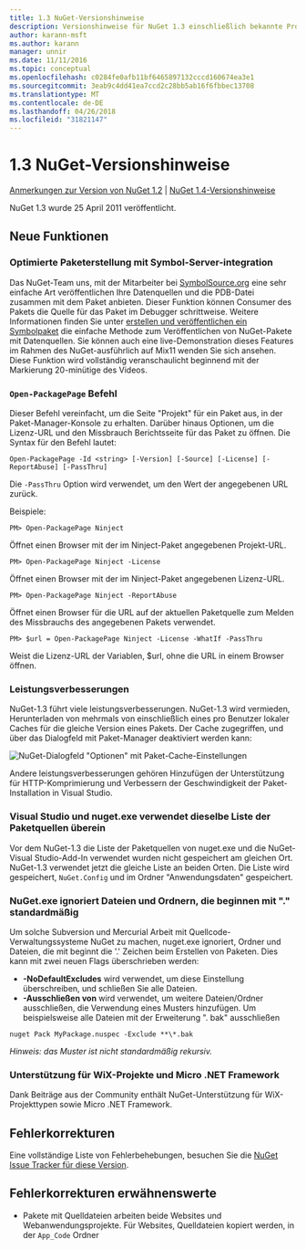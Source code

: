 ```yaml
---
title: 1.3 NuGet-Versionshinweise
description: Versionshinweise für NuGet 1.3 einschließlich bekannte Probleme, Fehlerbehebungen, Funktionen und Archivierung von dcrs Design.
author: karann-msft
ms.author: karann
manager: unnir
ms.date: 11/11/2016
ms.topic: conceptual
ms.openlocfilehash: c0284fe0afb11bf6465897132cccd160674ea3e1
ms.sourcegitcommit: 3eab9c4dd41ea7ccd2c28bb5ab16f6fbbec13708
ms.translationtype: MT
ms.contentlocale: de-DE
ms.lasthandoff: 04/26/2018
ms.locfileid: "31821147"
---
```

# <a name="nuget-13-release-notes"></a>1.3 NuGet-Versionshinweise

[Anmerkungen zur Version von NuGet 1.2](../release-notes/nuget-1.2.md) | [NuGet 1.4-Versionshinweise](../release-notes/nuget-1.4.md)

NuGet 1.3 wurde 25 April 2011 veröffentlicht.

## <a name="new-features"></a>Neue Funktionen

### <a name="streamlined-package-creation-with-symbol-server-integration"></a>Optimierte Paketerstellung mit Symbol-Server-integration

Das NuGet-Team uns, mit der Mitarbeiter bei [SymbolSource.org](http://www.symbolsource.org/) eine sehr einfache Art veröffentlichen Ihre Datenquellen und die PDB-Datei zusammen mit dem Paket anbieten. Dieser Funktion können Consumer des Pakets die Quelle für das Paket im Debugger schrittweise. Weitere Informationen finden Sie unter [erstellen und veröffentlichen ein Symbolpaket](../create-packages/symbol-packages.md) die einfache Methode zum Veröffentlichen von NuGet-Pakete mit Datenquellen. Sie können auch eine live-Demonstration dieses Features im Rahmen des NuGet-ausführlich auf Mix11 wenden Sie sich ansehen. Diese Funktion wird vollständig veranschaulicht beginnend mit der Markierung 20-minütige des Videos.

### <a name="open-packagepage-command"></a>`Open-PackagePage` Befehl

Dieser Befehl vereinfacht, um die Seite "Projekt" für ein Paket aus, in der Paket-Manager-Konsole zu erhalten. Darüber hinaus Optionen, um die Lizenz-URL und den Missbrauch Berichtsseite für das Paket zu öffnen.
Die Syntax für den Befehl lautet:

    Open-PackagePage -Id <string> [-Version] [-Source] [-License] [-ReportAbuse] [-PassThru]

Die `-PassThru` Option wird verwendet, um den Wert der angegebenen URL zurück.

Beispiele:

    PM> Open-PackagePage Ninject

Öffnet einen Browser mit der im Ninject-Paket angegebenen Projekt-URL.

    PM> Open-PackagePage Ninject -License

Öffnet einen Browser mit der im Ninject-Paket angegebenen Lizenz-URL.

    PM> Open-PackagePage Ninject -ReportAbuse

Öffnet einen Browser für die URL auf der aktuellen Paketquelle zum Melden des Missbrauchs des angegebenen Pakets verwendet.

    PM> $url = Open-PackagePage Ninject -License -WhatIf -PassThru

Weist die Lizenz-URL der Variablen, $url, ohne die URL in einem Browser öffnen.

### <a name="performance-improvements"></a>Leistungsverbesserungen

NuGet-1.3 führt viele leistungsverbesserungen. NuGet-1.3 wird vermieden, Herunterladen von mehrmals von einschließlich eines pro Benutzer lokaler Caches für die gleiche Version eines Pakets. Der Cache zugegriffen, und über das Dialogfeld mit Paket-Manager deaktiviert werden kann:

![NuGet-Dialogfeld "Optionen" mit Paket-Cache-Einstellungen](./media/nuget-options.png)

Andere leistungsverbesserungen gehören Hinzufügen der Unterstützung für HTTP-Komprimierung und Verbessern der Geschwindigkeit der Paket-Installation in Visual Studio.

### <a name="visual-studio-and-nugetexe-uses-the-same-list-of-package-sources"></a>Visual Studio und nuget.exe verwendet dieselbe Liste der Paketquellen überein

Vor dem NuGet-1.3 die Liste der Paketquellen von nuget.exe und die NuGet-Visual Studio-Add-In verwendet wurden nicht gespeichert am gleichen Ort. NuGet-1.3 verwendet jetzt die gleiche Liste an beiden Orten. Die Liste wird gespeichert, `NuGet.Config` und im Ordner "Anwendungsdaten" gespeichert.

### <a name="nugetexe-ignores-files-and-folders-that-start-with--by-default"></a>NuGet.exe ignoriert Dateien und Ordnern, die beginnen mit "." standardmäßig

Um solche Subversion und Mercurial Arbeit mit Quellcode-Verwaltungssysteme NuGet zu machen, nuget.exe ignoriert, Ordner und Dateien, die mit beginnt die '.' Zeichen beim Erstellen von Paketen. Dies kann mit zwei neuen Flags überschrieben werden:

* __-NoDefaultExcludes__ wird verwendet, um diese Einstellung überschreiben, und schließen Sie alle Dateien.
* __-Ausschließen von__ wird verwendet, um weitere Dateien/Ordner ausschließen, die Verwendung eines Musters hinzufügen. Um beispielsweise alle Dateien mit der Erweiterung ". bak" ausschließen

```
nuget Pack MyPackage.nuspec -Exclude **\*.bak
```  

_Hinweis: das Muster ist nicht standardmäßig rekursiv._

### <a name="support-for-wix-projects-and-the-net-micro-framework"></a>Unterstützung für WiX-Projekte und Micro .NET Framework

Dank Beiträge aus der Community enthält NuGet-Unterstützung für WiX-Projekttypen sowie Micro .NET Framework.

## <a name="bug-fixes"></a>Fehlerkorrekturen

Eine vollständige Liste von Fehlerbehebungen, besuchen Sie die [NuGet Issue Tracker für diese Version](http://nuget.codeplex.com/workitem/list/advanced?keyword=&status=All&type=All&priority=All&release=NuGet%201.3&assignedTo=All&component=All&sortField=LastUpdatedDate&sortDirection=Descending&page=0).

## <a name="bug-fixes-worth-noting"></a>Fehlerkorrekturen erwähnenswerte

* Pakete mit Quelldateien arbeiten beide Websites und Webanwendungsprojekte.
Für Websites, Quelldateien kopiert werden, in der `App_Code` Ordner
